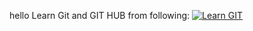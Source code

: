 hello
Learn Git and GIT HUB from following:
[![Learn GIT](https://github.githubassets.com/assets/social-2deb6d7d43e7.jpg)](https://www.youtube.com/watch?v=DsZnxZR_WMI)
